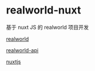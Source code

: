 # realworld-nuxt

基于 nuxt JS 的 realworld 项目开发

[realworld](https://realworld-docs.netlify.app/)

[realworld-api](https://api.realworld.io/api-docs/#/)

[nuxtjs](https://nuxtjs.org/)
